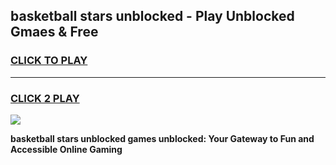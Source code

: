 
## basketball stars unblocked - Play Unblocked Gmaes & Free
<h3>
<a href="https://news.freeplayer.one?title=basketball_stars_unblocked&ref=16F">CLICK TO PLAY</a></h3>
<hr>

<h3>
<a href="https://news.freeplayer.one?title=basketball_stars_unblocked&ref=16F">CLICK 2 PLAY</a>
  
</h3>

<a href="https://news.freeplayer.one?title=basketball_stars_unblocked&ref=16F/"><img src="https://clearcache.store/games.png"></a>


**basketball stars unblocked games unblocked: Your Gateway to Fun and Accessible Online Gaming**
